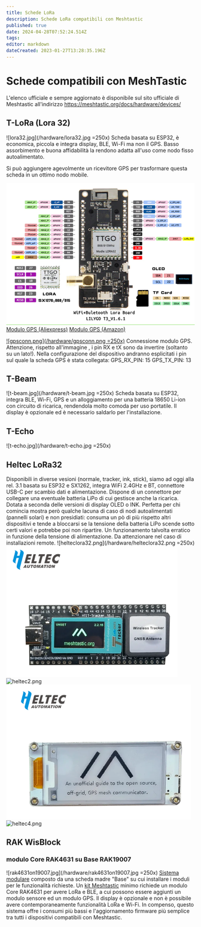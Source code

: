 ```yaml
---
title: Schede LoRa
description: Schede LoRa compatibili con Meshtastic
published: true
date: 2024-04-28T07:52:24.514Z
tags: 
editor: markdown
dateCreated: 2023-01-27T13:28:35.196Z
---
```


# Schede compatibili con MeshTastic

L'elenco ufficiale e sempre aggiornato è disponibile sul sito ufficiale di Meshtastic all'indirizzo https://meshtastic.org/docs/hardware/devices/

## T-LoRa (Lora 32)
![lora32.jpg](/hardware/lora32.jpg =250x)
Scheda basata su ESP32, è economica, piccola e integra display, BLE, Wi-Fi ma non il GPS.
Basso assorbimento e buona affidabilità la rendono adatta all'uso come nodo fisso autoalimentato.

Si può aggiungere agevolmente un ricevitore GPS per trasformare questa scheda in un ottimo nodo mobile.

![pin-diagram_lora32v2.1_1.6_600x600.webp](/hardware/pin-diagram_lora32v2.1_1.6_600x600.webp)
[Modulo GPS (Aliexpress)](https://it.aliexpress.com/item/1005005594442876.html)
[Modulo GPS (Amazon)](https://www.amazon.it/ICQUANZX-GY-NEO6MV2-Controller-ceramica-resistente/dp/B088LR3488/)

[![gpsconn.png](/hardware/gpsconn.png =250x)](/hardware/gpsconn.png)
Connessione modulo GPS. 
Attenzione, rispetto all'immagine , i pin RX e tX sono da invertire (soltanto su un lato!). Nella configurazione del dispositivo andranno esplicitati i pin sul quale la scheda GPS è stata collegata: 
GPS_RX_PIN: 15
GPS_TX_PIN: 13


## T-Beam
![t-beam.jpg](/hardware/t-beam.jpg =250x)
Scheda basata su ESP32, integra BLE, Wi-Fi, GPS e un alloggiamento per una batteria 18650 Li-ion con circuito di ricarica, rendendola molto comoda per uso portatile.
Il display è opzionale ed è necessario saldarlo per l'installazione.
## T-Echo
![t-echo.jpg](/hardware/t-echo.jpg =250x)

## Heltec LoRa32
Disponibili in diverse vesioni (normale, tracker, ink, stick), siamo ad oggi alla rel. 3.1 basata su ESP32 e SX1262, integra WiFi 2.4GHz e BT, connettore USB-C per scambio dati e alimentazione. Dispone di un connettore per collegare una eventuale batteria LiPo di cui gestisce anche la ricarica. Dotata a seconda delle versioni di display OLED o INK. Perfetta per chi comincia mostra però qualche lacuna di caso di nodi autoalimentati (pannelli solari) e non presidiati: consuma un pò di più rispetto altri dispositivi e tende a bloccarsi se la tensione della batteria LiPo scende sotto certi valori e potrebbe poi non ripartire. Un funzionamento talvolta erratico in funzione della tensione di alimentazione. Da attenzionare nel caso di installazioni remote.
![helteclora32.png](/hardware/helteclora32.png =250x)
![heltec1.png](/heltec1.png)![heltec2.png](/heltec2.png)![heltec3.png](/heltec3.png)![heltec4.png](/heltec4.png)



## RAK WisBlock

### modulo Core RAK4631 su Base RAK19007

![rak4631on19007.jpg](/hardware/rak4631on19007.jpg =250x)
[Sistema modulare](https://store.rakwireless.com/pages/wisblock) composto da una scheda madre "Base" su cui installare i moduli per le funzionalità richieste.
Un [kit Meshtastic](https://store.rakwireless.com/products/wisblock-meshtastic-starter-kit) minimo richiede un modulo Core RAK4631 per avere LoRa e BLE, a cui possono essere aggiunti un modulo sensore ed un modulo GPS.
Il display è opzionale e non è possibile avere contemporaneamente funzionalità LoRa e Wi-Fi.
In compenso, questo sistema offre i consumi più bassi e l'aggiornamento firmware più semplice tra tutti i dispositivi compatibili con Meshtastic.
